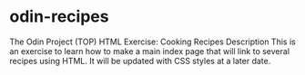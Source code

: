 ﻿# odin-recipes

The Odin Project (TOP) HTML Exercise: Cooking Recipes
Description
This is an exercise to learn how to make a main index page that will link to several recipes using HTML. It will be updated with CSS styles at a later date.

